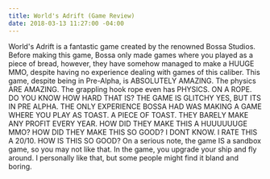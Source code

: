 ```yaml
---
title: World's Adrift (Game Review)
date: 2018-03-13 11:27:00 -04:00
---
```


World's Adrift is a fantastic game created by the renowned Bossa Studios. Before making this game, Bossa only made games where you played as a piece of bread, however, they have somehow managed to make a HUUGE MMO, despite having no experience dealing with games of this caliber. This game, despite being in Pre-Alpha, is ABSOLUTELY AMAZING. The physics ARE AMAZING. The grappling hook rope even has PHYSICS. ON A ROPE. DO YOU KNOW HOW HARD THAT IS? THE GAME IS GLITCHY YES, BUT ITS IN PRE ALPHA. THE ONLY EXPERIENCE BOSSA HAD WAS MAKING A GAME WHERE YOU PLAY AS TOAST. A PIECE OF TOAST. THEY BARELY MAKE ANY PROFIT EVERY YEAR. HOW DID THEY MAKE THIS A HUUUUUUGE MMO? HOW DID THEY MAKE THIS SO GOOD? I DONT KNOW. I RATE THIS A 20/10. HOW IS THIS SO GOOD? On a serious note, the game IS a sandbox game, so you may not like that. In the game, you upgrade your ship and fly around. I personally like that, but some people might find it bland and boring.